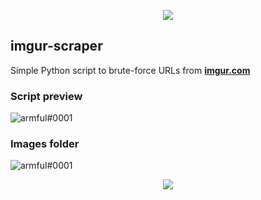 <p align="center">
    <a href="https://discord.gg/VKJeg6nvSH">
  <img src="https://i.imgur.com/1XJhQBe.png"/>
    </a>
</p>

## imgur-scraper
Simple Python script to brute-force URLs from **[imgur.com](https://imgur.com/)**

### Script preview

![armful#0001](https://user-images.githubusercontent.com/55296171/116561478-a3ea4480-a902-11eb-9d22-adef29302360.gif)

### Images folder

![armful#0001](https://i.imgur.com/n3fiyik.png)

<p align="center">
  <a href="https://discord.gg/VKJeg6nvSH">
  <img src="https://i.imgur.com/HWF3UoH.png"/>
  </a>
</p>

